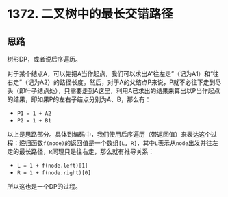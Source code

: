 # 1372. 二叉树中的最长交错路径

## 思路

树形DP，或者说后序遍历。

对于某个结点A，可以先把A当作起点，我们可以求出A“往左走”（记为A1）和“往右走”（记为A2）的路径长度。然后，对于A的父结点P来说，P就不必往下走到尽头（即叶子结点处），只需要走到A这里，利用A已求出的结果来算出以P当作起点的结果，即如果P的左右子结点分别为A、B，那么有：

- `P1 = 1 + A2`
- `P2 = 1 + B1`

以上是思路部分。具体到编码中，我们使用后序遍历（带返回值）来表达这个过程：递归函数`f(node)`的返回值是一个数组`[L, R]`，其中`L`表示从`node`出发并往左走的最长路径，`R`同理只是往右走，那么就有推导关系：

- `L = 1 + f(node.left)[1]`
- `R = 1 + f(node.right)[0]`

所以这也是一个DP的过程。